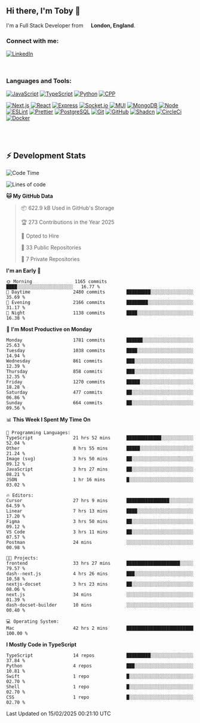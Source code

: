 ## Hi there, I'm Toby 👋

I'm a Full Stack Developer from <img src="https://cdn-icons-png.flaticon.com/512/197/197374.png" width="13" /> **London, England**.

### Connect with me:

[![LinkedIn][linkedin-shield]][linkedin-url]

<br />

### Languages and Tools:

[![JavaScript][JavaScript]][JavaScript-url] [![TypeScript][TypeScript]][TypeScript-url] [![Python][Python]][Python-url] [![CPP][CPP]][CPP-url]

[![Next.js][Next.js]][Next-url] [![React][React.js]][React-url] [![Express][Express.js]][Express-url] [![Socket.io][SocketIo]][SocketIo-url] [![MUI][MUI]][MUI-url] [![MongoDB][MongoDB]][Mongo-url] [![Node][Node.js]][Node-url] [![ESLint][ESLint]][ESLint-url] [![Prettier][Prettier]][Prettier-url] [![PostgreSQL][PostgreSQL]][PostgreSQL-url] [![Git][Git]][Git-url] [![GitHub][GitHub]][GitHub-url] [![Shadcn][Shadcn]][Shadcn-url] [![CircleCi][CircleCi]][CircleCi-url] [![Docker][Docker]][Docker-url]

<br />
<br />

## :zap: Development Stats

<!--START_SECTION:waka-->
![Code Time](http://img.shields.io/badge/Code%20Time-1%2C172%20hrs%2015%20mins-blue)

![Lines of code](https://img.shields.io/badge/From%20Hello%20World%20I%27ve%20Written-3.2%20million%20lines%20of%20code-blue)

**🐱 My GitHub Data** 

> 📦 622.9 kB Used in GitHub's Storage 
 > 
> 🏆 273 Contributions in the Year 2025
 > 
> 💼 Opted to Hire
 > 
> 📜 33 Public Repositories 
 > 
> 🔑 7 Private Repositories 
 > 
**I'm an Early 🐤** 

```text
🌞 Morning                1165 commits        ████░░░░░░░░░░░░░░░░░░░░░   16.77 % 
🌆 Daytime                2480 commits        █████████░░░░░░░░░░░░░░░░   35.69 % 
🌃 Evening                2166 commits        ████████░░░░░░░░░░░░░░░░░   31.17 % 
🌙 Night                  1138 commits        ████░░░░░░░░░░░░░░░░░░░░░   16.38 % 
```
📅 **I'm Most Productive on Monday** 

```text
Monday                   1781 commits        ██████░░░░░░░░░░░░░░░░░░░   25.63 % 
Tuesday                  1038 commits        ████░░░░░░░░░░░░░░░░░░░░░   14.94 % 
Wednesday                861 commits         ███░░░░░░░░░░░░░░░░░░░░░░   12.39 % 
Thursday                 858 commits         ███░░░░░░░░░░░░░░░░░░░░░░   12.35 % 
Friday                   1270 commits        █████░░░░░░░░░░░░░░░░░░░░   18.28 % 
Saturday                 477 commits         ██░░░░░░░░░░░░░░░░░░░░░░░   06.86 % 
Sunday                   664 commits         ██░░░░░░░░░░░░░░░░░░░░░░░   09.56 % 
```


📊 **This Week I Spent My Time On** 

```text
💬 Programming Languages: 
TypeScript               21 hrs 52 mins      █████████████░░░░░░░░░░░░   52.04 % 
Other                    8 hrs 55 mins       █████░░░░░░░░░░░░░░░░░░░░   21.24 % 
Image (svg)              3 hrs 50 mins       ██░░░░░░░░░░░░░░░░░░░░░░░   09.12 % 
JavaScript               3 hrs 27 mins       ██░░░░░░░░░░░░░░░░░░░░░░░   08.21 % 
JSON                     1 hr 16 mins        █░░░░░░░░░░░░░░░░░░░░░░░░   03.02 % 

🔥 Editors: 
Cursor                   27 hrs 9 mins       ████████████████░░░░░░░░░   64.59 % 
Linear                   7 hrs 13 mins       ████░░░░░░░░░░░░░░░░░░░░░   17.20 % 
Figma                    3 hrs 50 mins       ██░░░░░░░░░░░░░░░░░░░░░░░   09.12 % 
VS Code                  3 hrs 11 mins       ██░░░░░░░░░░░░░░░░░░░░░░░   07.57 % 
Postman                  24 mins             ░░░░░░░░░░░░░░░░░░░░░░░░░   00.98 % 

🐱‍💻 Projects: 
frontend                 33 hrs 27 mins      ████████████████████░░░░░   79.57 % 
dash--next.js            4 hrs 26 mins       ███░░░░░░░░░░░░░░░░░░░░░░   10.58 % 
nextjs-docset            3 hrs 23 mins       ██░░░░░░░░░░░░░░░░░░░░░░░   08.06 % 
next.js                  34 mins             ░░░░░░░░░░░░░░░░░░░░░░░░░   01.39 % 
dash-docset-builder      10 mins             ░░░░░░░░░░░░░░░░░░░░░░░░░   00.40 % 

💻 Operating System: 
Mac                      42 hrs 2 mins       █████████████████████████   100.00 % 
```

**I Mostly Code in TypeScript** 

```text
TypeScript               14 repos            █████████░░░░░░░░░░░░░░░░   37.84 % 
Python                   4 repos             ███░░░░░░░░░░░░░░░░░░░░░░   10.81 % 
Swift                    1 repo              █░░░░░░░░░░░░░░░░░░░░░░░░   02.70 % 
Shell                    1 repo              █░░░░░░░░░░░░░░░░░░░░░░░░   02.70 % 
CSS                      1 repo              █░░░░░░░░░░░░░░░░░░░░░░░░   02.70 % 
```




 Last Updated on 15/02/2025 00:21:10 UTC
<!--END_SECTION:waka-->


<!-- MARKDOWN LINKS & IMAGES -->
<!-- https://www.markdownguide.org/basic-syntax/#reference-style-links -->

[CPP-url]: https://cplusplus.com/
[CPP]: https://img.shields.io/badge/-C++-blue?style=for-the-badge&logo=cplusplus
[JavaScript-url]: https://developer.mozilla.org/en-US/docs/Web/JavaScript
[JavaScript]: https://shields.io/badge/JavaScript-F7DF1E?logo=JavaScript&logoColor=000&style=for-the-badge
[TypeScript-url]: https://www.typescriptlang.org/
[TypeScript]: https://shields.io/badge/TypeScript-3178C6?logo=TypeScript&logoColor=FFF&style=for-the-badge
[Python-url]: https://www.python.org/
[Python]: https://img.shields.io/badge/python-3670A0?style=for-the-badge&logo=python&logoColor=ffdd54
[linkedin-shield]: https://img.shields.io/badge/LinkedIn-0077B5?style=for-the-badge&logo=linkedin&logoColor=white
[linkedin-url]: https://linkedin.com/in/toby-dixon-smith/
[Next.js]: https://img.shields.io/badge/next.js-000000?style=for-the-badge&logo=nextdotjs&logoColor=white
[Next-url]: https://nextjs.org/
[React.js]: https://img.shields.io/badge/React-20232A?style=for-the-badge&logo=react&logoColor=61DAFB
[React-url]: https://reactjs.org/
[Express.js]: https://img.shields.io/badge/Express.js-404D59?style=for-the-badge&logo=express
[Express-url]: https://expressjs.com/
[Node.js]: https://img.shields.io/badge/Node.js-43853D?style=for-the-badge&logo=node.js&logoColor=white
[Node-url]: https://nodejs.org/
[MongoDB]: https://img.shields.io/badge/MongoDB-4EA94B?style=for-the-badge&logo=mongodb&logoColor=white
[Mongo-url]: https://www.mongodb.com/
[ESLint]: https://img.shields.io/badge/eslint-3A33D1?style=for-the-badge&logo=eslint&logoColor=white
[ESLint-url]: https://eslint.org/
[Prettier]: https://img.shields.io/badge/prettier-1A2C34?style=for-the-badge&logo=prettier&logoColor=F7BA3E
[Prettier-url]: https://prettier.io/
[SocketIo-url]: https://socket.io/
[SocketIo]: https://img.shields.io/badge/Socket.io-010101?style=for-the-badge&logo=socket.io&badgeColor=010101
[MUI-url]: https://mui.com/
[MUI]: https://img.shields.io/badge/MUI-%230081CB.svg?style=for-the-badge&logo=mui&logoColor=white
[PostgreSQL-url]: https://www.postgresql.org/
[PostgreSQL]: https://img.shields.io/badge/postgresql-4169e1?style=for-the-badge&logo=postgresql&logoColor=white
[Git-url]: https://git-scm.com/
[Git]: https://img.shields.io/badge/GIT-E44C30?style=for-the-badge&logo=git&logoColor=white
[GitHub-url]: https://github.com/
[GitHub]: https://img.shields.io/badge/GitHub-100000?style=for-the-badge&logo=github&logoColor=white
[Shadcn-url]: https://ui.shadcn.com/
[Shadcn]: https://img.shields.io/badge/shadcn%2Fui-000?logo=shadcnui&logoColor=fff&style=for-the-badge
[CircleCi-url]: https://ui.shadcn.com/
[CircleCi]: https://img.shields.io/badge/circleci-343434?logo=circleci&logoColor=fff&style=for-the-badge
[Docker-url]: https://ui.shadcn.com/
[Docker]: https://img.shields.io/badge/docker-2496ED?logo=docker&logoColor=fff&style=for-the-badge
